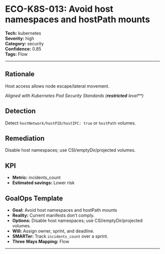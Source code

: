 # ECO-K8S-013: Avoid host namespaces and hostPath mounts

**Tech:** kubernetes  
**Severity:** high  
**Category:** security  
**Confidence:** 0.85  
**Tags:** Flow

---

## Rationale
Host access allows node escape/lateral movement.

_Aligned with Kubernetes Pod Security Standards (**restricted** level**)_

## Detection
Detect `hostNetwork/hostPID/hostIPC: true` or `hostPath` volumes.

## Remediation
Disable host namespaces; use CSI/emptyDir/projected volumes.

## KPI
- **Metric:** incidents_count  
- **Estimated savings:** Lower risk

## GoalOps Template
- **Goal:** Avoid host namespaces and hostPath mounts  
- **Reality:** Current manifests don’t comply.  
- **Options:** Disable host namespaces; use CSI/emptyDir/projected volumes.  
- **Will:** Assign owner, sprint, and deadline.  
- **SMARTer:** Track `incidents_count` over a sprint.  
- **Three Ways Mapping:** Flow

---
